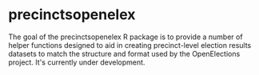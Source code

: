 
# precinctsopenelex

<!-- badges: start -->
<!-- badges: end -->

The goal of the precinctsopenelex R package is to provide a number of helper functions designed to aid in creating precinct-level election results datasets to match the structure and format used by the OpenElections project. It's currently under development.
  
